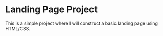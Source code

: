 # Landing Page Project

This is a simple project where I will construct a basic landing page using HTML/CSS.